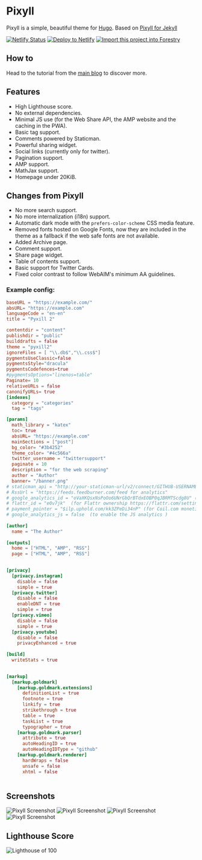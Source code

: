 # Pixyll

Pixyll is a simple, beautiful theme for [Hugo](http://gohugo.io/).
Based on [Pixyll for Jekyll](https://github.com/johnotander/pixyll)

[![Netlify Status](https://api.netlify.com/api/v1/badges/a971bc37-c8f3-40d0-ab1b-b28300b4a8d9/deploy-status)](https://app.netlify.com/sites/pixtest/deploys)
[![Deploy to Netlify](https://www.netlify.com/img/deploy/button.svg)](https://app.netlify.com/start/deploy?repository=https://github.com/IcpMoles/pyxback&stack=hugo)
[![Import this project into Forestry](https://assets.forestry.io/import-to-forestry.svg)](https://app.forestry.io/quick-start?repo=icpmoles/pyxback&engine=hugo&version=0.72.0)

## How to

Head to the tutorial from the [main blog](https://pyxill2.netlify.app/post/setup-guide/) to discover more.

## Features

- High Lighthouse score.
- No external dependencies.
- Minimal JS use (for the Web Share API, the AMP website and the caching in the PWA).
- Basic tag support.
- Comments powered by Staticman.
- Powerful sharing widget.
- Social links (currently only for twitter).
- Pagination support.
- AMP support.
- MathJax support.
- Homepage under 20KiB.

## Changes from Pixyll

- No more search support.
- No more internalization (i18n) support.
- Automatic dark mode with the `prefers-color-scheme` CSS media feature.
- Removed fonts hosted on Google Fonts, now they are included in the theme as a fallback if the web safe fonts are not available.
- Added Archive page.
- Comment support.
- Share page widget.
- Table of contents support.
- Basic support for Twitter Cards.
- Fixed color contrast to follow WebAIM's minimum AA guidelines.

### Example config:

```toml
baseURL = "https://example.com/"
absURL= "https://example.com"
languageCode = "en-en"
title = "Pyxill 2"

contentdir = "content"
publishdir = "public"
builddrafts = false
theme = "pyxill2"
ignoreFiles = [ "\\.db$","\\.css$"]
pygmentsUseClassic=false
pygmentsStyle="dracula"
pygmentsCodefences=true
#pygmentsOptions="linenos=table"
Paginate= 10
relativeURLs = false
canonifyURLs= true
[indexes]
  category = "categories"
  tag = "tags"

[params]
  math_library = "katex"
  toc= true
  absURL= "https://example.com"
  mainSections = ["post"]
  bg_color= "#3b4252"
  theme_color= "#4c566a"
  twitter_username = "twittersupport"
  paginate = 10
  description = "for the web scraping"
  author = "Author"
  banner= "/banner.png"
# staticman_api = "http://your-staticman-url/v2/connect/GITHUB-USERNAME/GITHUB-REPOSITORY"  Add staticman API URL to enable staticman comments https://pyxill2.netlify.app/post/staticman/ for more information
# RssUrl = "https://feeds.feedburner.com/feed for analytics" 
# google_analytics_id = "oVaXKQsxNsPoOo6UNrGbQrBTdxEOBP0qJBRMTScdg8U" (for Google Search Console ownership)
# flattr_id = "e0v7jk"  (for Flattr ownership https://flattr.com/settings/connect/domain?redirect=%2Fsettings%2Fprofile%23connections)
# payment_pointer = "$ilp.uphold.com/kk3ZPeDi34nP" (for Coil.com monetization)
# google_analytics_js = false  (to enable the JS analytics )
  
[author]
  name = "The Author"
	
[outputs]
  home = ["HTML", "AMP", "RSS"]
  page = ["HTML", "AMP", "RSS"]

  
[privacy]
  [privacy.instagram]
    disable = false
    simple = true
  [privacy.twitter]
    disable = false
    enableDNT = true
    simple = true
  [privacy.vimeo]
    disable = false
    simple = true
  [privacy.youtube]
    disable = false
    privacyEnhanced = true 
    
[build]
  writeStats = true
  

[markup]
  [markup.goldmark]
    [markup.goldmark.extensions]
      definitionList = true
      footnote = true
      linkify = true
      strikethrough = true
      table = true
      taskList = true
      typographer = true
    [markup.goldmark.parser]
      attribute = true
      autoHeadingID = true
      autoHeadingIDType = "github"
    [markup.goldmark.renderer]
      hardWraps = false
      unsafe = false
      xhtml = false
      

```
## Screenshots


![Pixyll Screenshot](https://raw.githubusercontent.com/IcpMoles/pyxill2/master/images/mobile%20light.png)
![Pixyll Screenshot](https://raw.githubusercontent.com/IcpMoles/pyxill2/master/images/mobile%20dark.png)
![Pixyll Screenshot](https://raw.githubusercontent.com/IcpMoles/pyxill2/master/images/desktop%20light.png)
![Pixyll Screenshot](https://raw.githubusercontent.com/IcpMoles/pyxill2/master/images/desktop%20dark.png)
## Lighthouse Score
![Lighthouse of 100](https://raw.githubusercontent.com/IcpMoles/pyxill2/master/images/Screenshot_20201022-105923~2.png)
